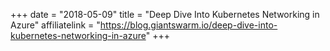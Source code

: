 +++
date = "2018-05-09"
title = "Deep Dive Into Kubernetes Networking in Azure"
affiliatelink = "https://blog.giantswarm.io/deep-dive-into-kubernetes-networking-in-azure"
+++
